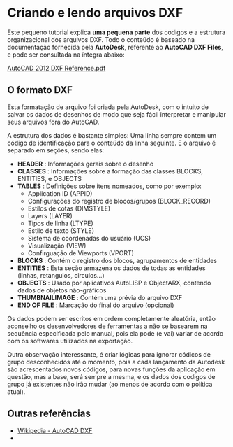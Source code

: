 # Criando e lendo arquivos DXF

Este pequeno tutorial explica **uma pequena parte** dos codigos e a estrutura organizacional dos arquivos DXF.
Todo o conteúdo é baseado na documentação fornecida pela **AutoDesk**, referente ao **AutoCAD DXF Files**, e pode ser consultada na íntegra abaixo:

[AutoCAD 2012 DXF Reference.pdf](https://images.autodesk.com/adsk/files/autocad_2012_pdf_dxf-reference_enu.pdf)

## O formato DXF

Esta formatação de arquivo foi criada pela AutoDesk, com o intuito de salvar os dados de desenhos de modo que seja fácil interpretar e manipular seus arquivos fora do AutoCAD.

A estrutura dos dados é bastante simples: Uma linha sempre contem um código de identificação para o conteúdo da linha seguinte. E o arquivo é separado em seções, sendo elas:

- **HEADER** : Informações gerais sobre o desenho
- **CLASSES** : Informações sobre a formação das classes BLOCKS, ENTITIES, e OBJECTS
- **TABLES** : Definições sobre itens nomeados, como por exemplo:
  - Application ID (APPID)
  - Configurações do registro de blocos/grupos (BLOCK_RECORD)
  - Estilos de cotas (DIMSTYLE)
  - Layers (LAYER)
  - Tipos de linha (LTYPE)
  - Estilo de texto (STYLE)
  - Sistema de coordenadas do usuário (UCS)
  - Visualização (VIEW)
  - Confirguação de Viewports (VPORT)
- **BLOCKS** : Contém o registro dos blocos, agrupamentos de entidades
- **ENTITIES** : Esta seção armazena os dados de todas as entidades (linhas, retangulos, circulos...)
- **OBJECTS** : Usado por aplicativos AutoLISP e ObjectARX, contendo dados de objetos não-gráficos
- **THUMBNAILIMAGE** : Contém uma prévia do arquivo DXF
- **END OF FILE** : Marcação do final do arquivo (opcional)

Os dados podem ser escritos em ordem completamente aleatória, então aconselho os desenvolvedores de ferramentas a não se basearem na sequência especificada pelo manual, pois ela pode (e vai) variar de acordo com os softwares utilizados na exportação.

Outra observação interessante, é criar lógicas para ignorar códicos de grupo desconhecidos até o momento, pois a cada lançamento da Autodesk são acrescentados novos códigos, para novas funções da aplicação em questão, mas a base, será sempre a mesma, e os dados dos codigos de grupo já existentes não irão mudar (ao menos de acordo com o política atual).




## Outras referências
- [Wikipedia - AutoCAD DXF](https://en.wikipedia.org/wiki/AutoCAD_DXF)
- 
